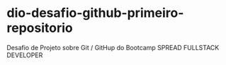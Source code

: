 # dio-desafio-github-primeiro-repositorio
Desafio de Projeto sobre Git / GitHup do Bootcamp SPREAD FULLSTACK DEVELOPER
